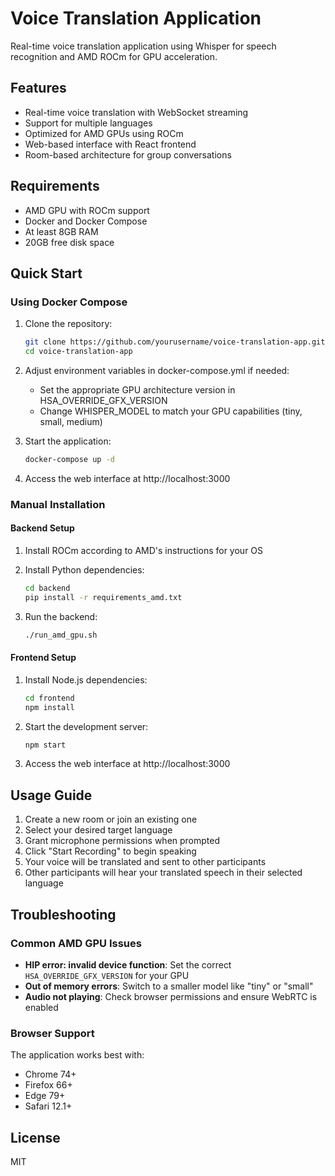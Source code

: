 # Voice Translation Application

Real-time voice translation application using Whisper for speech recognition and AMD ROCm for GPU acceleration.

## Features

- Real-time voice translation with WebSocket streaming
- Support for multiple languages 
- Optimized for AMD GPUs using ROCm
- Web-based interface with React frontend
- Room-based architecture for group conversations

## Requirements

- AMD GPU with ROCm support
- Docker and Docker Compose
- At least 8GB RAM
- 20GB free disk space

## Quick Start

### Using Docker Compose

1. Clone the repository:
   ```bash
   git clone https://github.com/yourusername/voice-translation-app.git
   cd voice-translation-app
   ```

2. Adjust environment variables in docker-compose.yml if needed:
   - Set the appropriate GPU architecture version in HSA_OVERRIDE_GFX_VERSION
   - Change WHISPER_MODEL to match your GPU capabilities (tiny, small, medium)

3. Start the application:
   ```bash
   docker-compose up -d
   ```

4. Access the web interface at http://localhost:3000

### Manual Installation

#### Backend Setup

1. Install ROCm according to AMD's instructions for your OS

2. Install Python dependencies:
   ```bash
   cd backend
   pip install -r requirements_amd.txt
   ```

3. Run the backend:
   ```bash
   ./run_amd_gpu.sh
   ```

#### Frontend Setup

1. Install Node.js dependencies:
   ```bash
   cd frontend
   npm install
   ```

2. Start the development server:
   ```bash
   npm start
   ```

3. Access the web interface at http://localhost:3000

## Usage Guide

1. Create a new room or join an existing one
2. Select your desired target language
3. Grant microphone permissions when prompted
4. Click "Start Recording" to begin speaking
5. Your voice will be translated and sent to other participants
6. Other participants will hear your translated speech in their selected language

## Troubleshooting

### Common AMD GPU Issues

- **HIP error: invalid device function**: Set the correct `HSA_OVERRIDE_GFX_VERSION` for your GPU
- **Out of memory errors**: Switch to a smaller model like "tiny" or "small"
- **Audio not playing**: Check browser permissions and ensure WebRTC is enabled

### Browser Support

The application works best with:
- Chrome 74+
- Firefox 66+
- Edge 79+
- Safari 12.1+

## License

MIT 